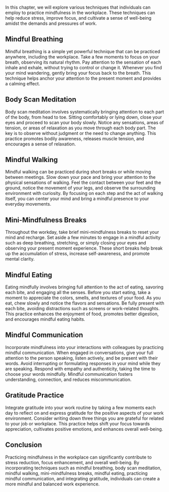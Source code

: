 
In this chapter, we will explore various techniques that individuals can employ to practice mindfulness in the workplace. These techniques can help reduce stress, improve focus, and cultivate a sense of well-being amidst the demands and pressures of work.

Mindful Breathing
-----------------

Mindful breathing is a simple yet powerful technique that can be practiced anywhere, including the workplace. Take a few moments to focus on your breath, observing its natural rhythm. Pay attention to the sensation of each inhale and exhale, without trying to control or change it. Whenever you find your mind wandering, gently bring your focus back to the breath. This technique helps anchor your attention to the present moment and provides a calming effect.

Body Scan Meditation
--------------------

Body scan meditation involves systematically bringing attention to each part of the body, from head to toe. Sitting comfortably or lying down, close your eyes and proceed to scan your body slowly. Notice any sensations, areas of tension, or areas of relaxation as you move through each body part. The key is to observe without judgment or the need to change anything. This practice promotes bodily awareness, releases muscle tension, and encourages a sense of relaxation.

Mindful Walking
---------------

Mindful walking can be practiced during short breaks or while moving between meetings. Slow down your pace and bring your attention to the physical sensations of walking. Feel the contact between your feet and the ground, notice the movement of your legs, and observe the surrounding environment with curiosity. By focusing on each step and the act of walking itself, you can center your mind and bring a mindful presence to your everyday movements.

Mini-Mindfulness Breaks
-----------------------

Throughout the workday, take brief mini-mindfulness breaks to reset your mind and recharge. Set aside a few minutes to engage in a mindful activity such as deep breathing, stretching, or simply closing your eyes and observing your present moment experience. These short breaks help break up the accumulation of stress, increase self-awareness, and promote mental clarity.

Mindful Eating
--------------

Eating mindfully involves bringing full attention to the act of eating, savoring each bite, and engaging all the senses. Before you start eating, take a moment to appreciate the colors, smells, and textures of your food. As you eat, chew slowly and notice the flavors and sensations. Be fully present with each bite, avoiding distractions such as screens or work-related thoughts. This practice enhances the enjoyment of food, promotes better digestion, and encourages mindful eating habits.

Mindful Communication
---------------------

Incorporate mindfulness into your interactions with colleagues by practicing mindful communication. When engaged in conversations, give your full attention to the person speaking, listen actively, and be present with their words. Avoid interrupting or formulating responses in your mind while they are speaking. Respond with empathy and authenticity, taking the time to choose your words mindfully. Mindful communication fosters understanding, connection, and reduces miscommunication.

Gratitude Practice
------------------

Integrate gratitude into your work routine by taking a few moments each day to reflect on and express gratitude for the positive aspects of your work environment. Consider writing down three things you are grateful for related to your job or workplace. This practice helps shift your focus towards appreciation, cultivates positive emotions, and enhances overall well-being.

Conclusion
----------

Practicing mindfulness in the workplace can significantly contribute to stress reduction, focus enhancement, and overall well-being. By incorporating techniques such as mindful breathing, body scan meditation, mindful walking, mini-mindfulness breaks, mindful eating, practicing mindful communication, and integrating gratitude, individuals can create a more mindful and balanced work experience.
